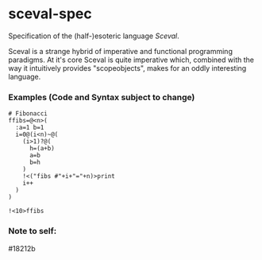 # sceval-spec

Specification of the (half-)esoteric language _Sceval_.

Sceval is a strange hybrid of imperative and functional programming paradigms. At it's core Sceval is quite imperative which, combined with the way it intuitively provides "scopeobjects", makes for an oddly interesting language.

### Examples (Code and Syntax subject to change)


```
# Fibonacci
ffibs=@<n>(
  :a=1 b=1
  i=0@(i<n)~@(
    (i>1)?@(
      h=(a+b)
      a=b
      b=h
    )
    !<("fibs #"+i+"="+n)>print
    i++
  )
)

!<10>ffibs
```

### Note to self:
#18212b
